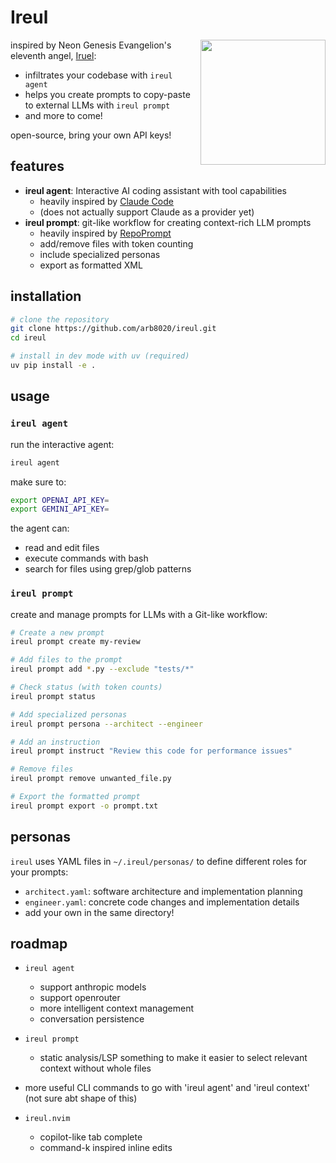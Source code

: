 # Ireul

<div>
<img align="right" width="200" src="https://github.com/user-attachments/assets/5ced0c8d-4361-44a7-bfe1-9ab091533c02">

inspired by Neon Genesis Evangelion's eleventh angel, [Iruel](https://evangelion.fandom.com/wiki/Ireul):
- infiltrates your codebase with `ireul agent`
- helps you create prompts to copy-paste to external LLMs with `ireul prompt`
- and more to come!

</div>

open-source, bring your own API keys!

## features

- **ireul agent**: Interactive AI coding assistant with tool capabilities
  - heavily inspired by [Claude Code](https://docs.anthropic.com/en/docs/claude-code/overview)
  - (does not actually support Claude as a provider yet)
- **ireul prompt**: git-like workflow for creating context-rich LLM prompts
  - heavily inspired by [RepoPrompt](https://repoprompt.com/)
  - add/remove files with token counting
  - include specialized personas
  - export as formatted XML

## installation

```bash
# clone the repository
git clone https://github.com/arb8020/ireul.git
cd ireul

# install in dev mode with uv (required)
uv pip install -e .
```

## usage

### `ireul agent`

run the interactive agent:

```bash
ireul agent
```

make sure to: 

```bash
export OPENAI_API_KEY=
export GEMINI_API_KEY=
```

the agent can:
- read and edit files
- execute commands with bash
- search for files using grep/glob patterns

### `ireul prompt`

create and manage prompts for LLMs with a Git-like workflow:

```bash
# Create a new prompt
ireul prompt create my-review

# Add files to the prompt
ireul prompt add *.py --exclude "tests/*"

# Check status (with token counts)
ireul prompt status

# Add specialized personas
ireul prompt persona --architect --engineer

# Add an instruction
ireul prompt instruct "Review this code for performance issues"

# Remove files
ireul prompt remove unwanted_file.py

# Export the formatted prompt
ireul prompt export -o prompt.txt
```

## personas

`ireul` uses YAML files in `~/.ireul/personas/` to define different roles for your prompts:

- `architect.yaml`: software architecture and implementation planning
- `engineer.yaml`: concrete code changes and implementation details
- add your own in the same directory!

## roadmap 

- `ireul agent`
  - support anthropic models
  - support openrouter
  - more intelligent context management
  - conversation persistence

- `ireul prompt`
  - static analysis/LSP something to make it easier to select relevant context without whole files

- more useful CLI commands to go with 'ireul agent' and 'ireul context' (not sure abt shape of this)

- `ireul.nvim`
  - copilot-like tab complete
  - command-k inspired inline edits

